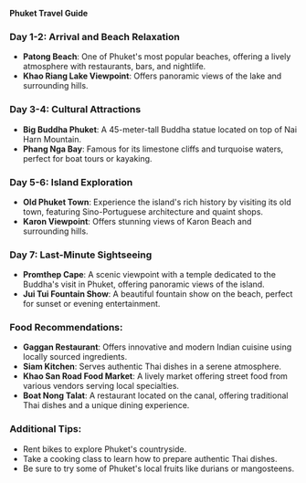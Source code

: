 **Phuket Travel Guide**

### Day 1-2: Arrival and Beach Relaxation
- **Patong Beach**: One of Phuket's most popular beaches, offering a lively atmosphere with restaurants, bars, and nightlife.
- **Khao Riang Lake Viewpoint**: Offers panoramic views of the lake and surrounding hills.

### Day 3-4: Cultural Attractions
- **Big Buddha Phuket**: A 45-meter-tall Buddha statue located on top of Nai Harn Mountain.
- **Phang Nga Bay**: Famous for its limestone cliffs and turquoise waters, perfect for boat tours or kayaking.

### Day 5-6: Island Exploration
- **Old Phuket Town**: Experience the island's rich history by visiting its old town, featuring Sino-Portuguese architecture and quaint shops.
- **Karon Viewpoint**: Offers stunning views of Karon Beach and surrounding hills.

### Day 7: Last-Minute Sightseeing
- **Promthep Cape**: A scenic viewpoint with a temple dedicated to the Buddha's visit in Phuket, offering panoramic views of the island.
- **Jui Tui Fountain Show**: A beautiful fountain show on the beach, perfect for sunset or evening entertainment.

### Food Recommendations:
- **Gaggan Restaurant**: Offers innovative and modern Indian cuisine using locally sourced ingredients.
- **Siam Kitchen**: Serves authentic Thai dishes in a serene atmosphere.
- **Khao San Road Food Market**: A lively market offering street food from various vendors serving local specialties.
- **Boat Nong Talat**: A restaurant located on the canal, offering traditional Thai dishes and a unique dining experience.

### Additional Tips:
- Rent bikes to explore Phuket's countryside.
- Take a cooking class to learn how to prepare authentic Thai dishes.
- Be sure to try some of Phuket's local fruits like durians or mangosteens.